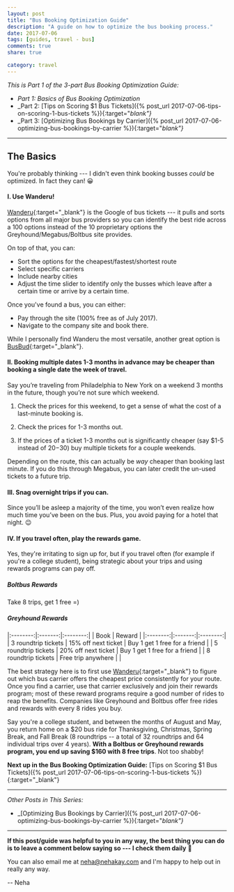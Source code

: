 ```yaml
---
layout: post
title: "Bus Booking Optimization Guide"
description: "A guide on how to optimize the bus booking process."
date: 2017-07-06
tags: [guides, travel - bus]
comments: true
share: true

category: travel
---
```


_This is Part 1 of the 3-part Bus Booking Optimization Guide:_

* _Part 1: Basics of Bus Booking Optimization_
* _Part 2: [Tips on Scoring $1 Bus Tickets]({% post_url 2017-07-06-tips-on-scoring-1-bus-tickets %}){:target="_blank"}_
* _Part 3: [Optimizing Bus Bookings by Carrier]({% post_url 2017-07-06-optimizing-bus-bookings-by-carrier %}){:target="_blank"}_

-------

## The Basics

You're probably thinking --- I didn't even think booking busses _could_ be optimized. In fact they can! 😀

#### I. Use Wanderu!
[Wanderu](https://www.wanderu.com/en/){:target="_blank"} is the Google of bus tickets --- it pulls and sorts options from all major bus providers so you can identify the best ride across a 100 options instead of the 10 proprietary options the Greyhound/Megabus/Boltbus site provides.

On top of that, you can:
* Sort the options for the cheapest/fastest/shortest route
* Select specific carriers
* Include nearby cities
* Adjust the time slider to identify only the busses which leave after a certain time or arrive by a certain time. 

Once you've found a bus, you can either:

* Pay through the site (100% free as of July 2017).
* Navigate to the company site and book there.

While I personally find Wanderu the most versatile, another great option is [BusBud](busbud.com){:target="_blank"}.

#### II. Booking multiple dates 1-3 months in advance may be cheaper than booking a single date the week of travel.

Say you’re traveling from Philadelphia to New York on a weekend 3 months in the future, though you’re not sure which weekend.

1. Check the prices for this weekend, to get a sense of what the cost of a last-minute booking is. 

2. Check the prices for 1-3 months out.

3. If the prices of a ticket 1-3 months out is significantly cheaper (say $1-5 instead of $20-$30) buy multiple tickets for a couple weekends.

Depending on the route, this can actually be _way_ cheaper than booking last minute. If you do this through Megabus, you can later credit the un-used tickets to a future trip. 

#### III. Snag overnight trips if you can.

Since you’ll be asleep a majority of the time, you won’t even realize how much time you’ve been on the bus. Plus, you avoid paying for a hotel that night. 😉

#### IV. If you travel often, play the rewards game.

Yes, they're irritating to sign up for, but if you travel often (for example if you're a college student), being strategic about your trips and using rewards programs can pay off. 

##### Boltbus Rewards
Take 8 trips, get 1 free =)

##### Greyhound Rewards

|:--------:|:-------:|:--------:|
| Book    | Reward    |
|:--------:|:-------:|:--------:|
| 3 roundtrip tickets   | 15% off next ticket   | Buy 1 get 1 free for a friend   |
| 5 roundtrip tickets   | 20% off next ticket   | Buy 1 get 1 free for a friend   |
| 8 roundtrip tickets   | Free trip anywhere   |    |

The best strategy here is to first use [Wanderu](https://www.wanderu.com/en/){:target="_blank"} to figure out which bus carrier offers the cheapest price consistently for your route. Once you find a carrier, use that carrier exclusively and join their rewards program; most of these reward programs require a good number of rides to reap the benefits. Companies like Greyhound and Boltbus offer free rides and rewards with every 8 rides you buy. 

Say you're a college student, and between the months of August and May, you return home on a $20 bus ride for Thanksgiving, Christmas, Spring Break, and Fall Break (8 roundtrips -- a total of 32 roundtrips and 64 individual trips over 4 years). __With a Boltbus or Greyhound rewards program, you end up saving $160 with 8 free trips__. Not too shabby!

__Next up in the Bus Booking Optimization Guide:__ [Tips on Scoring $1 Bus Tickets]({% post_url 2017-07-06-tips-on-scoring-1-bus-tickets %}){:target="_blank"}

-------

_Other Posts in This Series:_
* _[Optimizing Bus Bookings by Carrier]({% post_url 2017-07-06-optimizing-bus-bookings-by-carrier %}){:target="_blank"}_

------

__If this post/guide was helpful to you in any way, the best thing you can do is to leave a comment below saying so --- I check them daily__ 🙂 

You can also email me at [neha@nehakay.com](mailto:neha@nehakay.com) and I'm happy to help out in really any way. 

-- Neha
